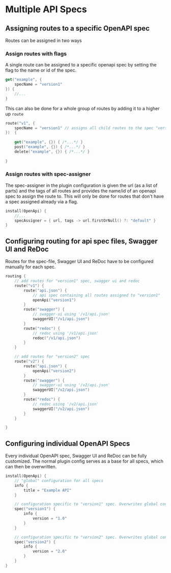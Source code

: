 # Multiple API Specs

## Assigning routes to a specific OpenAPI spec
Routes can be assigned in two ways

### Assign routes with flags
A single route can be assigned to a specific openapi spec by setting the flag to the name or id of the spec.

```kotlin
get("example", {
    specName = "version1"
}) {
    //...
}
```

This can also be done for a whole group of routes by adding it to a higher up `route`

```kotlin
route("v1", {
	specName = "version1" // assigns all child routes to the spec "version1"
})  {
    
    get("example", {}) { /*...*/ }
    post("example", {}) { /*...*/ }
    delete("example", {}) { /*...*/ }
    
}
```

### Assign routes with spec-assigner
The spec-assigner in the plugin configuration is given the url (as a list of parts) and the tags of all routes and provides the name/id of an openapi spec to assign the route to.
This will only be done for routes that don't have a spec assigned already via a flag.

```kotlin
install(OpenApi) {
    //...
    specAssigner = { url, tags -> url.firstOrNull() ?: "default" }
}
```

## Configuring routing for api spec files, Swagger UI and ReDoc

Routes for the spec-file, Swagger UI and ReDoc have to be configured manually for each spec.

```kotlin
routing {
    // add routes for "version1" spec, swagger ui and redoc
    route("v1") {
    	route("api.json") {
            // api spec containing all routes assigned to "version1"
            openApi("version1")
        }
        route("swagger") {
            // swagger-ui using '/v1/api.json'
            swaggerUI("/v1/api.json")
        }
        route("redoc") {
            // redoc using '/v1/api.json'
            redoc("/v1/api.json")
        }
    }

    // add routes for "version2" spec
    route("v2") {
    	route("api.json") {
            openApi("version2")
        }
        route("swagger") {
            // swagger-ui using '/v2/api.json'
            swaggerUI("/v2/api.json")
        }
        route("redoc") {
            // redoc using '/v2/api.json'
            swaggerUI("/v2/api.json")
        }
    }

}
```

## Configuring individual OpenAPI Specs
Every individual OpenAPI spec, Swagger UI and ReDoc can be fully customized.
The normal plugin config serves as a base for all specs, which can then be overwritten.

```kotlin
install(OpenApi) {
    // "global" configuration for all specs
    info {
        title = "Example API"
    }

    // configuration specific to "version1" spec. Overwrites global config
    spec("version1") {
        info {
            version = "1.0"
        }
    }

    // configuration specific to "version2" spec. Overwrites global config
    spec("version2") {
        info {
            version = "2.0"
        }
    }
}
```
